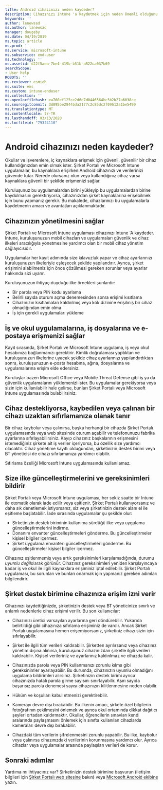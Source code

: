 ```yaml
---
title: Android cihazınızı neden kaydeder?
description: Cihazınızı Intune 'a kaydetmek için neden önemli olduğunu öğrenin
keywords: ''
author: lenewsad
ms.author: lanewsad
manager: dougeby
ms.date: 04/19/2019
ms.topic: article
ms.prod: ''
ms.service: microsoft-intune
ms.subservice: end-user
ms.technology: ''
ms.assetid: d22f5aea-7be4-419b-b51b-a522ca037b69
searchScope:
- User help
ROBOTS: ''
ms.reviewer: esmich
ms.suite: ems
ms.custom: intune-enduser
ms.collection: ''
ms.openlocfilehash: ea760ef125ce2d6d7d0446564be3b2b27a6038ce
ms.sourcegitcommit: 3d895be2844bda2177c2c85dc2f09612a1be5490
ms.translationtype: MT
ms.contentlocale: tr-TR
ms.lasthandoff: 03/13/2020
ms.locfileid: "79324110"
---
```

# <a name="why-enroll-your-android-device"></a>Android cihazınızı neden kaydeder?  

Okullar ve işverenlere, iç kaynaklara erişmek için güvenli, güvenilir bir cihaz kullandığınızdan emin olmak ister. Şirket Portalı ve Microsoft Intune uygulamalar, bu kaynaklara erişirken Android cihazınızı ve verilerinizi güvende tutar. Nerede olursanız olun veya kullandığınız cihaz varsa kaynaklara güvenli bir şekilde erişmenizi sağlar. 

Kuruluşunuz bu uygulamalardan birini yükleyip bu uygulamalardan birine kaydolmasını gerektiriyorsa, cihazınızdan şirket kaynaklarına erişebilmek için bunu yapmanız gerekir. Bu makalede, cihazlarınızı bu uygulamalarla kaydetmenin amacı ve avantajları açıklanmaktadır.  

## <a name="gets-your-device-managed"></a>Cihazınızın yönetilmesini sağlar  
 Şirket Portalı ve Microsoft Intune uygulaması cihazınızı Intune 'A kaydeder.  Intune, kuruluşunuzun mobil cihazları ve uygulamaları güvenlik ve cihaz ilkeleri aracılığıyla yönetmesine yardımcı olan bir mobil cihaz yönetim sağlayıcısıdır. 

Uygulamalar her kayıt adımında size kılavuzluk yapar ve cihaz ayarlarınızı kuruluşunuzun ilkeleriyle eşleşecek şekilde yapılandırır. Ayrıca, şirket erişimini alabilmeniz için önce çözülmesi gereken sorunlar veya ayarlar hakkında sizi uyarır.  

Kuruluşunuzun ihtiyaç duyduğu ilke örnekleri şunlardır:  
* Bir parola veya PIN kodu ayarlama
* Belirli sayıda oturum açma denemesinden sonra erişimi kısıtlama
* Cihazınızın kısıtlamaları kaldırılmış veya kök dizinine erişilmiş bir cihaz olmadığından emin olma
* İş için gerekli uygulamaları yükleme  

## <a name="gives-you-access-to-work-and-school-apps-work-files-and-email"></a>İş ve okul uygulamalarına, iş dosyalarına ve e-postaya erişmenizi sağlar  
Kayıt sırasında, Şirket Portalı ve Microsoft Intune uygulama, iş veya okul hesabınıza bağlanmanızı gerektirir.  Kimlik doğrulaması yaptıktan ve kuruluşunuzun ilkelerine uyacak şekilde cihaz ayarlarınızı yapılandırdıktan sonra, kuruluşunuzun e-posta hesabına, ağına, dosyalarına ve uygulamalarına erişim elde edersiniz.  

Kuruluşlar bazen Microsoft Office veya Mobile Threat Defense gibi iş ya da güvenlik uygulamalarını yüklemenizi ister. Bu uygulamalar gerekiyorsa veya sizin için kullanılabilir hale gelirse, bunları Şirket Portalı veya Microsoft Intune uygulamasında bulabilirsiniz.

## <a name="lets-you-remotely-reset-a-lost-or-stolen-device-if-device-supports-it"></a>Cihaz destekliyorsa, kaybedilen veya çalınan bir cihazı uzaktan sıfırlamanıza olanak tanır
Bir cihaz kaybolur veya çalınırsa, başka herhangi bir cihazda Şirket Portalı uygulamasında veya web sitesinde oturum açabilir ve telefonunuzu fabrika ayarlarına sıfırlayabilirsiniz. Kayıp cihazınız başkalarının erişmesini istemediğiniz şirkete ait iş veriler içeriyorsa, bu özellik size yardımcı olacaktır. Cihaz yönetime kayıtlı olduğundan, şirketinizin destek birimi veya BT yöneticisi de cihazı sıfırlamanıza yardımcı olabilir.  

Sıfırlama özelliği Microsoft Intune uygulamasında kullanılamaz.  

## <a name="notifies-you-of-policy-updates-and-requirements"></a>Size ilke güncelleştirmelerini ve gereksinimleri bildirir
Şirket Portalı veya Microsoft Intune uygulaması, her sekiz saatte bir Intune ile otomatik olarak iade edilir veya eşitlenir. Şirket Portalı kullanıyorsanız ve daha sık denetlemek istiyorsanız, siz veya şirketinizin destek alanı el ile eşitleme başlatabilir. İade sırasında uygulamalar şu şekilde olur:  

* Şirketinizin destek biriminin kullanıma sürdüğü ilke veya uygulama güncelleştirmelerini indirme.  
* Donanım envanter güncelleştirmeleri gönderme. Bu güncelleştirmeler kişisel bilgiler içermez.  
* Şirket uygulama envanteri güncelleştirmeleri gönderme. Bu güncelleştirmeler kişisel bilgiler içermez.  

Cihazınız eşitlenmemiş veya artık gereksinimleri karşılamadığında, durumu *uyumlu değil*olarak görünür. Cihazınız gereksinimleri yeniden karşılayıncaya kadar iş ve okul ile ilgili kaynaklara erişiminiz iptal edilebilir. Şirket Portalı uygulaması, bu sorunları ve bunları onarmak için yapmanız gereken adımları bilgilendirir.  


## <a name="permits-company-support-access-to-your-device"></a>Şirket destek birimine cihazınıza erişim izni verir
Cihazınızı kaydettiğinizde, şirketinizin destek veya BT yöneticinize sınırlı ve anlamlı nedenlerle cihaz erişimi verilir. Bu son kullanıcılar:  

* Cihazınızı üretici varsayılan ayarlarına geri döndürebilir. Yukarıda belirtildiği gibi cihazınıza sıfırlama erişiminiz de vardır. Ancak Şirket Portalı uygulamasına hemen erişemiyorsanız, şirketiniz cihazı sizin için sıfırlayabilir.  

* Şirket ile ilgili tüm verileri kaldırabilir. Şirketten ayrılırsanız veya cihazınız yönetim dışına alınırsa, kuruluşunuz cihazınızdan şirketle ilgili verileri kaldırabilir. Kişisel verileriniz ve ayarlarınız kaldırılmaz ve cihazda kalır.  

* Cihazınızda parola veya PIN kullanmanızı zorunlu kılma gibi gereksinimler ayarlayabilir. Bu durumda, cihazınızın uyumlu olmadığını uygulama bildirimleri alırsınız. Şirketinizin destek birimi ayrıca cihazınızda hatalı parola girme sayısını sınırlayabilir. Aşırı sayıda başarısız parola denemesi sayısı cihazınızın kilitlenmesine neden olabilir.  

* Hüküm ve koşulları kabul etmenizi gerektirebilir.  

* Kamerayı devre dışı bırakabilir. Bu ilkenin amacı, şirkete özel bilgilerin fotoğrafının çekilmesini önlemek ve ayrıca okul ortamında dikkat dağıtıcı şeyleri ortadan kaldırmaktır. Okullar, öğrencilerin sınavları kendi aralarında paylaşmasını önlemek için sınıfta kullanılan cihazlarda kameraları devre dışı bırakabilir.  

* Cihazdaki tüm verilerin şifrelenmesini zorunlu yapabilir. Bu ilke, kaybolur veya çalınırsa cihazınızdaki verilerinin korunmasına yardımcı olur. Ayrıca cihazlar veya uygulamalar arasında paylaşılan verileri de korur. 

## <a name="next-steps"></a>Sonraki adımlar  

Yardıma mı ihtiyacınız var? Şirketinizin destek birimine başvurun (iletişim bilgileri için [Şirket Portalı web sitesine](https://go.microsoft.com/fwlink/?linkid=2010980) bakın) veya <a href="mailto:wintunedroidfbk@microsoft.com?subject=I'm having trouble installing the Company Portal app on my Android device&body=Describe the issue you're experiencing here.">Microsoft Android ekibine</a> yazın.
